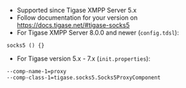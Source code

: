 * Supported since Tigase XMPP Server 5.x
* Follow documentation for your version on https://docs.tigase.net/#tigase-socks5
* For Tigase XMPP Server 8.0.0 and newer (`config.tdsl`):
~~~
socks5 () {}
~~~
* For Tigase version 5.x - 7.x (`init.properties`):
~~~
--comp-name-1=proxy
--comp-class-1=tigase.socks5.Socks5ProxyComponent
~~~ 

